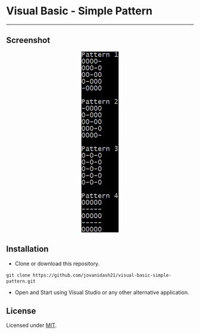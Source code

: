 # Visual Basic - Simple Pattern
---

## Screenshot
<p align="center"> 
	<img src="https://raw.githubusercontent.com/jovanidash21/visual-basic-simple-pattern/master/screenshot.jpg">
</p>

## Installation
* Clone or download this repository.
```
git clone https://github.com/jovanidash21/visual-basic-simple-pattern.git
```
* Open and Start using Visual Studio or any other alternative application.

## License
Licensed under [MIT](https://opensource.org/licenses/mit-license.php).